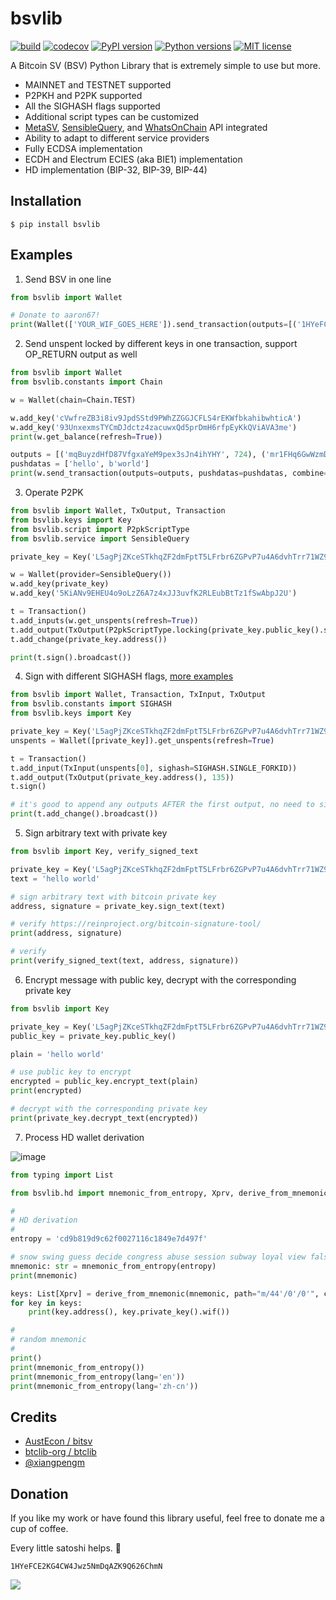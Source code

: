 # bsvlib

[![build](https://github.com/gitzhou/bsvlib/actions/workflows/build.yml/badge.svg)](https://github.com/gitzhou/bsvlib/actions/workflows/build.yml)
[![codecov](https://codecov.io/gh/gitzhou/bsvlib/branch/master/graph/badge.svg?token=ZD1AS8JG9W)](https://codecov.io/gh/gitzhou/bsvlib)
[![PyPI version](https://img.shields.io/pypi/v/bsvlib.svg?style=flat-square)](https://pypi.org/project/bsvlib)
[![Python versions](https://img.shields.io/pypi/pyversions/bsvlib.svg?style=flat-square)](https://pypi.org/project/bsvlib)
[![MIT license](https://img.shields.io/badge/license-MIT-blue.svg?style=flat-square)](https://en.wikipedia.org/wiki/MIT_License)

A Bitcoin SV (BSV) Python Library that is extremely simple to use but more.

- MAINNET and TESTNET supported
- P2PKH and P2PK supported
- All the SIGHASH flags supported
- Additional script types can be customized
- [MetaSV](https://metasv.com/), [SensibleQuery](https://api.sensiblequery.com/swagger/index.html), and [WhatsOnChain](https://developers.whatsonchain.com/) API integrated
- Ability to adapt to different service providers
- Fully ECDSA implementation
- ECDH and Electrum ECIES (aka BIE1) implementation
- HD implementation (BIP-32, BIP-39, BIP-44)

## Installation

```
$ pip install bsvlib
```

## Examples

1. Send BSV in one line

```python
from bsvlib import Wallet

# Donate to aaron67!
print(Wallet(['YOUR_WIF_GOES_HERE']).send_transaction(outputs=[('1HYeFCE2KG4CW4Jwz5NmDqAZK9Q626ChmN', 724996)]))
```

2. Send unspent locked by different keys in one transaction, support OP_RETURN output as well

```python
from bsvlib import Wallet
from bsvlib.constants import Chain

w = Wallet(chain=Chain.TEST)

w.add_key('cVwfreZB3i8iv9JpdSStd9PWhZZGGJCFLS4rEKWfbkahibwhticA')
w.add_key('93UnxexmsTYCmDJdctz4zacuwxQd5prDmH6rfpEyKkQViAVA3me')
print(w.get_balance(refresh=True))

outputs = [('mqBuyzdHfD87VfgxaYeM9pex3sJn4ihYHY', 724), ('mr1FHq6GwWzmD1y8Jxq6rNDGsiiQ9caF7r', 996)]
pushdatas = ['hello', b'world']
print(w.send_transaction(outputs=outputs, pushdatas=pushdatas, combine=True))
```

3. Operate P2PK

```python
from bsvlib import Wallet, TxOutput, Transaction
from bsvlib.keys import Key
from bsvlib.script import P2pkScriptType
from bsvlib.service import SensibleQuery

private_key = Key('L5agPjZKceSTkhqZF2dmFptT5LFrbr6ZGPvP7u4A6dvhTrr71WZ9')

w = Wallet(provider=SensibleQuery())
w.add_key(private_key)
w.add_key('5KiANv9EHEU4o9oLzZ6A7z4xJJ3uvfK2RLEubBtTz1fSwAbpJ2U')

t = Transaction()
t.add_inputs(w.get_unspents(refresh=True))
t.add_output(TxOutput(P2pkScriptType.locking(private_key.public_key().serialize()), 996, P2pkScriptType()))
t.add_change(private_key.address())

print(t.sign().broadcast())
```

4. Sign with different SIGHASH flags, [more examples](https://github.com/gitzhou/bsvlib/tree/master/examples)

```python
from bsvlib import Wallet, Transaction, TxInput, TxOutput
from bsvlib.constants import SIGHASH
from bsvlib.keys import Key

private_key = Key('L5agPjZKceSTkhqZF2dmFptT5LFrbr6ZGPvP7u4A6dvhTrr71WZ9')
unspents = Wallet([private_key]).get_unspents(refresh=True)

t = Transaction()
t.add_input(TxInput(unspents[0], sighash=SIGHASH.SINGLE_FORKID))
t.add_output(TxOutput(private_key.address(), 135))
t.sign()

# it's good to append any outputs AFTER the first output, no need to sign, can broadcast directly
print(t.add_change().broadcast())
```

5. Sign arbitrary text with private key

```python
from bsvlib import Key, verify_signed_text

private_key = Key('L5agPjZKceSTkhqZF2dmFptT5LFrbr6ZGPvP7u4A6dvhTrr71WZ9')
text = 'hello world'

# sign arbitrary text with bitcoin private key
address, signature = private_key.sign_text(text)

# verify https://reinproject.org/bitcoin-signature-tool/
print(address, signature)

# verify
print(verify_signed_text(text, address, signature))
```

6. Encrypt message with public key, decrypt with the corresponding private key

```python
from bsvlib import Key

private_key = Key('L5agPjZKceSTkhqZF2dmFptT5LFrbr6ZGPvP7u4A6dvhTrr71WZ9')
public_key = private_key.public_key()

plain = 'hello world'

# use public key to encrypt
encrypted = public_key.encrypt_text(plain)
print(encrypted)

# decrypt with the corresponding private key
print(private_key.decrypt_text(encrypted))
```

7. Process HD wallet derivation

![image](https://user-images.githubusercontent.com/1585505/150875831-2663e158-b00d-4089-8276-1ad72e335d28.png)

```python
from typing import List

from bsvlib.hd import mnemonic_from_entropy, Xprv, derive_from_mnemonic

#
# HD derivation
#
entropy = 'cd9b819d9c62f0027116c1849e7d497f'

# snow swing guess decide congress abuse session subway loyal view false zebra
mnemonic: str = mnemonic_from_entropy(entropy)
print(mnemonic)

keys: List[Xprv] = derive_from_mnemonic(mnemonic, path="m/44'/0'/0'", change=1, index_start=0, index_end=5)
for key in keys:
    print(key.address(), key.private_key().wif())

#
# random mnemonic
#
print()
print(mnemonic_from_entropy())
print(mnemonic_from_entropy(lang='en'))
print(mnemonic_from_entropy(lang='zh-cn'))
```

## Credits

- [AustEcon / bitsv](https://github.com/AustEcon/bitsv)
- [btclib-org / btclib](https://github.com/btclib-org/btclib)
- [@xiangpengm](https://github.com/xiangpengm)

## Donation

If you like my work or have found this library useful, feel free to donate me a cup of coffee.

Every little satoshi helps. 👏

```
1HYeFCE2KG4CW4Jwz5NmDqAZK9Q626ChmN
```

![](https://aaron67-public.oss-cn-beijing.aliyuncs.com/202201200232249.png?x-oss-process=image/resize,p_50)
